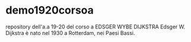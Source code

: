 

# demo1920corsoa
repository dell'a.a 19-20 del corso a
EDSGER WYBE DIJKSTRA 
Edsger W. Dijkstra è nato nel 1930 a Rotterdam, nei Paesi Bassi.

